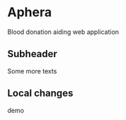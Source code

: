 # Aphera

Blood donation aiding web application


## Subheader

Some more texts


## Local changes

demo